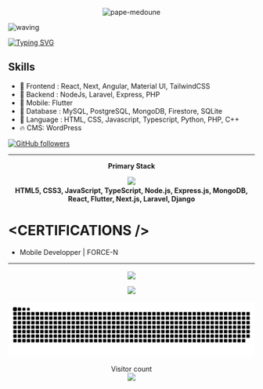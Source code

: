  

<p align="center"> <img src="https://komarev.com/ghpvc/?username=pape-medoune&label=Profile%20views&color=0e75b6&style=flat" alt="pape-medoune" /> </p>


![waving](https://capsule-render.vercel.app/api?type=waving&height=90&color=gradient)

[![Typing SVG](https://readme-typing-svg.herokuapp.com?font=Pacifico&color=%2336BCF7&size=48&center=true&vCenter=true&width=1200&height=100&lines=Hi+I+Am+Mouhamedoune+FALL;A+Junior+Full+Stack+Web+Developer;A+Junior+Mobile+Developer)]()

## Skills
- 🌱 Frontend : React, Next, Angular, Material UI, TailwindCSS
- 🔭 Backend : NodeJs, Laravel, Express, PHP
- 📲 Mobile: Flutter
- 🧩 Database : MySQL, PostgreSQL, MongoDB, Firestore, SQLite
- 💬 Language : HTML, CSS, Javascript, Typescript, Python, PHP, C++
- 🔥 CMS: WordPress

[![GitHub followers](https://img.shields.io/github/followers/pape-medoune.svg?style=social&label=Follow&maxAge=30000&r=5465465)](https://github.com/pape-medoune?tab=followers)

---

<p align="center"><strong>Primary Stack</strong></p>
<p align="center">
  <a href="https://skillicons.dev">
    <img src="https://skillicons.dev/icons?i=html,css,js,ts,nodejs,express,mongodb,react,flutter,next,laravel,django" />
  </a>
  <br />
  <strong>HTML5, CSS3, JavaScript, TypeScript, Node.js, Express.js, MongoDB, React, Flutter, Next.js, Laravel, Django</strong>
</p> 

# &lt;CERTIFICATIONS /&gt;

- Mobile Developper | FORCE-N 
---

<p align="center">
    <img align="center" src="https://github-readme-streak-stats.herokuapp.com/?user=pape-medoune&theme=merko&hide_border=true&mode=weekly" />
</p>

<p align="center">
    <a href="https://github.com/ryo-ma/github-profile-trophy">
        <!--<img src="https://github-profile-trophy.vercel.app/?username=pape-medoune&theme=onedark&column=-1&rank=-C" />-->
      <img src="https://github-profile-trophy.vercel.app/?username=pape-medoune&theme=onedark" />
    </a>
</p>

<p align="center">
<img src="https://github.com/Platane/snk/raw/output/github-contribution-grid-snake.svg" alt="e" style="max-width: 100%;">
</p>

<p align="center"> 
  Visitor count<br>
  <img src="https://profile-counter.glitch.me/pape-medoune/count.svg" />
</p>

